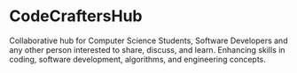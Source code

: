 # CodeCraftersHub
Collaborative hub for Computer Science Students, Software Developers and any other person interested to share, discuss, and learn. Enhancing skills in coding, software development, algorithms, and engineering concepts.
